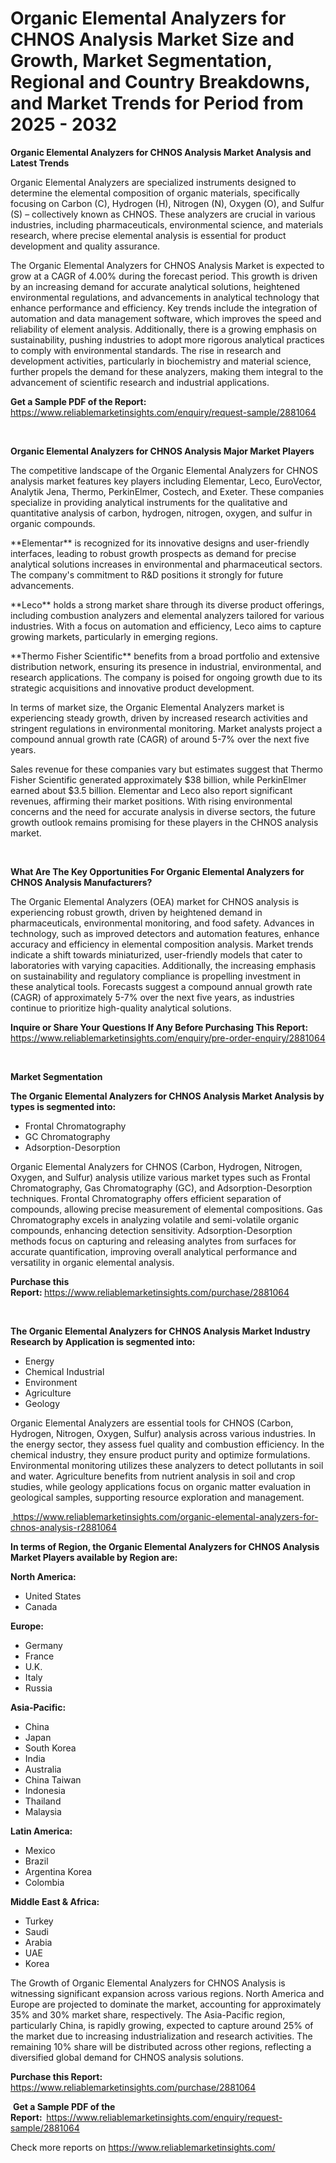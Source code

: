 <p><h1>Organic Elemental Analyzers for CHNOS Analysis Market Size and Growth, Market Segmentation, Regional and Country Breakdowns, and Market Trends for Period from 2025 -  2032</h1></p><p><strong>Organic Elemental Analyzers for CHNOS Analysis Market Analysis and Latest Trends</strong></p>
<p><p>Organic Elemental Analyzers are specialized instruments designed to determine the elemental composition of organic materials, specifically focusing on Carbon (C), Hydrogen (H), Nitrogen (N), Oxygen (O), and Sulfur (S) – collectively known as CHNOS. These analyzers are crucial in various industries, including pharmaceuticals, environmental science, and materials research, where precise elemental analysis is essential for product development and quality assurance.</p><p>The Organic Elemental Analyzers for CHNOS Analysis Market is expected to grow at a CAGR of 4.00% during the forecast period. This growth is driven by an increasing demand for accurate analytical solutions, heightened environmental regulations, and advancements in analytical technology that enhance performance and efficiency. Key trends include the integration of automation and data management software, which improves the speed and reliability of element analysis. Additionally, there is a growing emphasis on sustainability, pushing industries to adopt more rigorous analytical practices to comply with environmental standards. The rise in research and development activities, particularly in biochemistry and material science, further propels the demand for these analyzers, making them integral to the advancement of scientific research and industrial applications.</p></p>
<p><strong>Get a Sample PDF of the Report:&nbsp;</strong> <a href="https://www.reliablemarketinsights.com/enquiry/request-sample/2881064?utm_campaign=1835&utm_medium=2&utm_source=Github&utm_content=ia&utm_term=12032025&utm_id=organic-elemental-analyzers-for-chnos-analysis">https://www.reliablemarketinsights.com/enquiry/request-sample/2881064</a></p>
<p>&nbsp;</p>
<p><strong>Organic Elemental Analyzers for CHNOS Analysis Major Market Players</strong></p>
<p><p>The competitive landscape of the Organic Elemental Analyzers for CHNOS analysis market features key players including Elementar, Leco, EuroVector, Analytik Jena, Thermo, PerkinElmer, Costech, and Exeter. These companies specialize in providing analytical instruments for the qualitative and quantitative analysis of carbon, hydrogen, nitrogen, oxygen, and sulfur in organic compounds.</p><p>**Elementar** is recognized for its innovative designs and user-friendly interfaces, leading to robust growth prospects as demand for precise analytical solutions increases in environmental and pharmaceutical sectors. The company's commitment to R&D positions it strongly for future advancements.</p><p>**Leco** holds a strong market share through its diverse product offerings, including combustion analyzers and elemental analyzers tailored for various industries. With a focus on automation and efficiency, Leco aims to capture growing markets, particularly in emerging regions.</p><p>**Thermo Fisher Scientific** benefits from a broad portfolio and extensive distribution network, ensuring its presence in industrial, environmental, and research applications. The company is poised for ongoing growth due to its strategic acquisitions and innovative product development.</p><p>In terms of market size, the Organic Elemental Analyzers market is experiencing steady growth, driven by increased research activities and stringent regulations in environmental monitoring. Market analysts project a compound annual growth rate (CAGR) of around 5-7% over the next five years.</p><p>Sales revenue for these companies vary but estimates suggest that Thermo Fisher Scientific generated approximately $38 billion, while PerkinElmer earned about $3.5 billion. Elementar and Leco also report significant revenues, affirming their market positions. With rising environmental concerns and the need for accurate analysis in diverse sectors, the future growth outlook remains promising for these players in the CHNOS analysis market.</p></p>
<p>&nbsp;</p>
<p><strong>What Are The Key Opportunities For Organic Elemental Analyzers for CHNOS Analysis Manufacturers?</strong></p>
<p><p>The Organic Elemental Analyzers (OEA) market for CHNOS analysis is experiencing robust growth, driven by heightened demand in pharmaceuticals, environmental monitoring, and food safety. Advances in technology, such as improved detectors and automation features, enhance accuracy and efficiency in elemental composition analysis. Market trends indicate a shift towards miniaturized, user-friendly models that cater to laboratories with varying capacities. Additionally, the increasing emphasis on sustainability and regulatory compliance is propelling investment in these analytical tools. Forecasts suggest a compound annual growth rate (CAGR) of approximately 5-7% over the next five years, as industries continue to prioritize high-quality analytical solutions.</p></p>
<p><strong>Inquire or Share Your Questions If Any Before Purchasing This Report:</strong> <a href="https://www.reliablemarketinsights.com/enquiry/pre-order-enquiry/2881064?utm_campaign=1835&utm_medium=2&utm_source=Github&utm_content=ia&utm_term=12032025&utm_id=organic-elemental-analyzers-for-chnos-analysis">https://www.reliablemarketinsights.com/enquiry/pre-order-enquiry/2881064</a></p>
<p>&nbsp;</p>
<p><strong>Market Segmentation</strong></p>
<p><strong>The Organic Elemental Analyzers for CHNOS Analysis Market Analysis by types is segmented into:</strong></p>
<p><ul><li>Frontal Chromatography</li><li>GC Chromatography</li><li>Adsorption-Desorption</li></ul></p>
<p><p>Organic Elemental Analyzers for CHNOS (Carbon, Hydrogen, Nitrogen, Oxygen, and Sulfur) analysis utilize various market types such as Frontal Chromatography, Gas Chromatography (GC), and Adsorption-Desorption techniques. Frontal Chromatography offers efficient separation of compounds, allowing precise measurement of elemental compositions. Gas Chromatography excels in analyzing volatile and semi-volatile organic compounds, enhancing detection sensitivity. Adsorption-Desorption methods focus on capturing and releasing analytes from surfaces for accurate quantification, improving overall analytical performance and versatility in organic elemental analysis.</p></p>
<p><strong>Purchase this Report:&nbsp;</strong><a href="https://www.reliablemarketinsights.com/purchase/2881064?utm_campaign=1835&utm_medium=2&utm_source=Github&utm_content=ia&utm_term=12032025&utm_id=organic-elemental-analyzers-for-chnos-analysis">https://www.reliablemarketinsights.com/purchase/2881064</a></p>
<p>&nbsp;</p>
<p><strong>The Organic Elemental Analyzers for CHNOS Analysis Market Industry Research by Application is segmented into:</strong></p>
<p><ul><li>Energy</li><li>Chemical Industrial</li><li>Environment</li><li>Agriculture</li><li>Geology</li></ul></p>
<p><p>Organic Elemental Analyzers are essential tools for CHNOS (Carbon, Hydrogen, Nitrogen, Oxygen, Sulfur) analysis across various industries. In the energy sector, they assess fuel quality and combustion efficiency. In the chemical industry, they ensure product purity and optimize formulations. Environmental monitoring utilizes these analyzers to detect pollutants in soil and water. Agriculture benefits from nutrient analysis in soil and crop studies, while geology applications focus on organic matter evaluation in geological samples, supporting resource exploration and management.</p></p>
<p><a href="https://www.reliablemarketinsights.com/organic-elemental-analyzers-for-chnos-analysis-r2881064?utm_campaign=1835&utm_medium=2&utm_source=Github&utm_content=ia&utm_term=12032025&utm_id=organic-elemental-analyzers-for-chnos-analysis">&nbsp;https://www.reliablemarketinsights.com/organic-elemental-analyzers-for-chnos-analysis-r2881064</a></p>
<p><strong>In terms of Region, the Organic Elemental Analyzers for CHNOS Analysis Market Players available by Region are:</strong></p>
<p>
    <p> <strong> North America: </strong>
        <ul>
            <li>United States</li>
            <li>Canada</li>
        </ul>
        </p> 
    <p> <strong> Europe: </strong>
        <ul>
            <li>Germany</li>
            <li>France</li>
            <li>U.K.</li>
            <li>Italy</li>
            <li>Russia</li>
        </ul>
        </p> 
    <p> <strong> Asia-Pacific: </strong>
        <ul>
            <li>China</li>
            <li>Japan</li>
            <li>South Korea</li>
            <li>India</li>
            <li>Australia</li>
            <li>China Taiwan</li>
            <li>Indonesia</li>
            <li>Thailand</li>
            <li>Malaysia</li>
        </ul>
        </p> 
    <p> <strong> Latin America: </strong>
        <ul>
            <li>Mexico</li>
            <li>Brazil</li>
            <li>Argentina Korea</li>
            <li>Colombia</li>
        </ul>
        </p> 
    <p> <strong> Middle East & Africa: </strong>
        <ul>
            <li>Turkey</li>
            <li>Saudi</li>
            <li>Arabia</li>
            <li>UAE</li>
            <li>Korea</li>
        </ul>
    </p>
    </p>
<p><p>The Growth of Organic Elemental Analyzers for CHNOS Analysis is witnessing significant expansion across various regions. North America and Europe are projected to dominate the market, accounting for approximately 35% and 30% market share, respectively. The Asia-Pacific region, particularly China, is rapidly growing, expected to capture around 25% of the market due to increasing industrialization and research activities. The remaining 10% share will be distributed across other regions, reflecting a diversified global demand for CHNOS analysis solutions.</p></p>
<p><strong>Purchase this Report: </strong><a href="https://www.reliablemarketinsights.com/purchase/2881064?utm_campaign=1835&utm_medium=2&utm_source=Github&utm_content=ia&utm_term=12032025&utm_id=organic-elemental-analyzers-for-chnos-analysis">https://www.reliablemarketinsights.com/purchase/2881064</a></p>
<p>&nbsp;<strong>Get a Sample PDF of the Report:&nbsp;&nbsp;</strong><a href="https://www.reliablemarketinsights.com/enquiry/request-sample/2881064?utm_campaign=1835&utm_medium=2&utm_source=Github&utm_content=ia&utm_term=12032025&utm_id=organic-elemental-analyzers-for-chnos-analysis">https://www.reliablemarketinsights.com/enquiry/request-sample/2881064</a></p>
<p><strong></strong></p>
<p>Check more reports on <a href="https://www.reliablemarketinsights.com/?utm_campaign=1835&utm_medium=2&utm_source=Github&utm_content=ia&utm_term=12032025&utm_id=organic-elemental-analyzers-for-chnos-analysis">https://www.reliablemarketinsights.com/</a></p>
